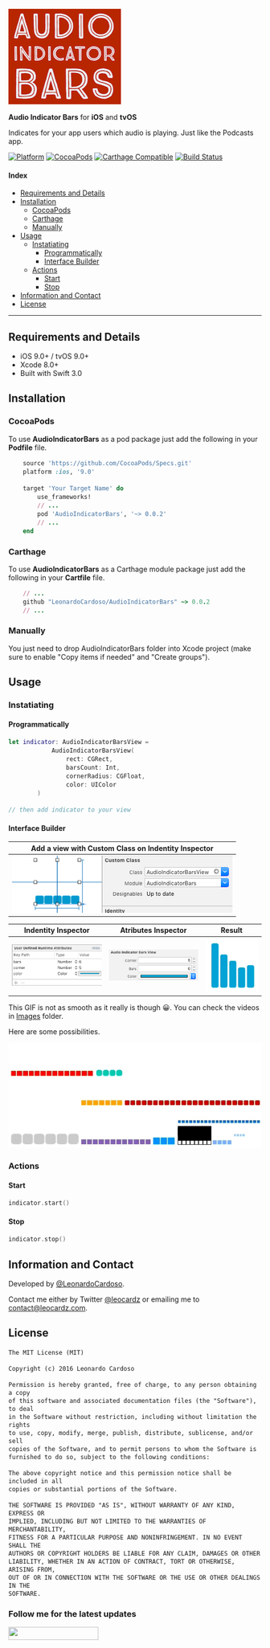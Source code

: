 ![AudioIndicatorBars](Images/logo.png)

**Audio Indicator Bars** for **iOS** and **tvOS**

Indicates for your app users which audio is playing. Just like the Podcasts app.

[![Platform](https://img.shields.io/badge/platform-iOS%20|%20tvOS-orange.svg)](https://github.com/LeonardoCardoso/AudioIndicatorBars#requirements-and-details)
[![CocoaPods](https://img.shields.io/badge/pod-v0.0.2-red.svg)](https://github.com/LeonardoCardoso/AudioIndicatorBars#cocoapods)
[![Carthage Compatible](https://img.shields.io/badge/Carthage-compatible-4BC51D.svg)](https://github.com/LeonardoCardoso/AudioIndicatorBars#carthage)
[![Build Status](https://travis-ci.org/LeonardoCardoso/AudioIndicatorBars.svg?branch=master)](https://travis-ci.org/LeonardoCardoso/AudioIndicatorBars)


#### Index 

- [Requirements and Details](#requirements-and-details)
- [Installation](#installation)
    * [CocoaPods](#cocoapods)
    * [Carthage](#carthage)
    * [Manually](#manually)
- [Usage](#usage)
    * [Instatiating](#instatiating)
        + [Programmatically](#programmatically)
        + [Interface Builder](#interface-builder)
    * [Actions](#actions)
        + [Start](#start)
        + [Stop](#stop)
- [Information and Contact](#information-and-contact)
- [License](#license)

<hr />

## Requirements and Details

* iOS 9.0+ / tvOS 9.0+
* Xcode 8.0+
* Built with Swift 3.0

## Installation

### CocoaPods

To use **AudioIndicatorBars** as a pod package just add the following in your **Podfile** file.

```ruby
	source 'https://github.com/CocoaPods/Specs.git'
	platform :ios, '9.0'
	
	target 'Your Target Name' do
	  	use_frameworks!
	  	// ...
	  	pod 'AudioIndicatorBars', '~> 0.0.2'
	  	// ...
	end
```

### Carthage

To use **AudioIndicatorBars** as a Carthage module package just add the following in your **Cartfile** file.

```ruby
  	// ...
	github "LeonardoCardoso/AudioIndicatorBars" ~> 0.0.2
  	// ...
```

### Manually

You just need to drop AudioIndicatorBars folder into Xcode project (make sure to enable "Copy items if needed" and "Create groups").


## Usage

### Instatiating

#### Programmatically
```swift
let indicator: AudioIndicatorBarsView =
            AudioIndicatorBarsView(
                rect: CGRect,
                barsCount: Int,
                cornerRadius: CGFloat,
                color: UIColor
        )
        
// then add indicator to your view
```

#### Interface Builder

| Add a view with Custom Class on Indentity Inspector |
|:-:|
| ![IB1.png](Images/IB0.png) |

| Indentity Inspector | Atributes Inspector | Result |
|:-:|:-:|:-:|
| ![IB1.png](Images/IB1.png) | ![IB2.png](Images/IB2.png) | ![example1.gif](Images/example1.gif) |

This GIF is not as smooth as it really is though 😀. You can check the videos in [Images](Images) folder.

Here are some possibilities.

![example2.gif](Images/example2.gif)


### Actions

#### Start
```swift
indicator.start()
```

#### Stop
```swift
indicator.stop()
```


## Information and Contact

Developed by [@LeonardoCardoso](https://github.com/LeonardoCardoso). 

Contact me either by Twitter [@leocardz](https://twitter.com/leocardz) or emailing me to [contact@leocardz.com](mailto:contact@leocardz.com).


## License

    The MIT License (MIT)

	Copyright (c) 2016 Leonardo Cardoso
	
	Permission is hereby granted, free of charge, to any person obtaining a copy
	of this software and associated documentation files (the "Software"), to deal
	in the Software without restriction, including without limitation the rights
	to use, copy, modify, merge, publish, distribute, sublicense, and/or sell
	copies of the Software, and to permit persons to whom the Software is
	furnished to do so, subject to the following conditions:
	
	The above copyright notice and this permission notice shall be included in all
	copies or substantial portions of the Software.
	
	THE SOFTWARE IS PROVIDED "AS IS", WITHOUT WARRANTY OF ANY KIND, EXPRESS OR
	IMPLIED, INCLUDING BUT NOT LIMITED TO THE WARRANTIES OF MERCHANTABILITY,
	FITNESS FOR A PARTICULAR PURPOSE AND NONINFRINGEMENT. IN NO EVENT SHALL THE
	AUTHORS OR COPYRIGHT HOLDERS BE LIABLE FOR ANY CLAIM, DAMAGES OR OTHER
	LIABILITY, WHETHER IN AN ACTION OF CONTRACT, TORT OR OTHERWISE, ARISING FROM,
	OUT OF OR IN CONNECTION WITH THE SOFTWARE OR THE USE OR OTHER DEALINGS IN THE
	SOFTWARE.

### Follow me for the latest updates
<a href="https://goo.gl/UC8B8o"><img src="https://i.imgur.com/pac7UMq.png/" width="179" height="26"></a>
